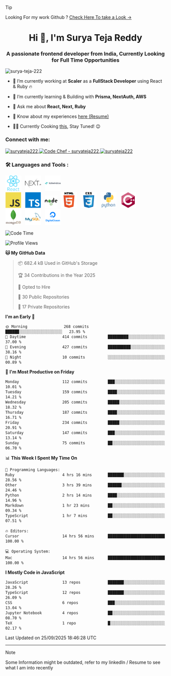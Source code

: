 > [!TIP]
> Looking For my work Github ? [Check Here To take a Look ->](https://github.com/suryateja-7)


<h1 align="center">Hi 👋, I'm Surya Teja Reddy</h1>
<h3 align="center">A passionate frontend developer from India, Currently Looking for Full Time Opportunities</h3>

<p align="left"> <img src="https://komarev.com/ghpvc/?username=surya-teja-222&label=Profile%20views&color=0e75b6&style=flat" alt="surya-teja-222" /> </p>

-   🔭 I’m currently working at **Scaler** as a **FullStack Developer** using React & Ruby 🔥

-   🌱 I’m currently learning & Building with **Prisma, NextAuth, AWS**

-   💬 Ask me about **React, Next, Ruby**

-   📄 Know about my experiences [here (Resume)](https://suryaa-codes.vercel.app/resume)

-   🧑‍🍳 Currently Cooking [this](https://suryaa-codes.vercel.app/), Stay Tuned! 😉

<h3 align="left">Connect with me:</h3>
<p align="left">
    <a href="https://linkedin.com/in/suryateja222" target="blank">
        <img align="center"
            src="https://raw.githubusercontent.com/rahuldkjain/github-profile-readme-generator/master/src/images/icons/Social/linked-in-alt.svg"
            alt="suryateja222"
            height="40"
            width="40"
        />
    </a>
    <a href="https://www.codechef.com/users/suryateja222" target="blank">
    <img align="center"
            src="https://d2beiqkhq929f0.cloudfront.net/public_assets/assets/000/073/618/original/Codechef_icon.jpg" alt="Code Chef - suryateja222" height="40"
            width="40" />
    </a>
    <a href="https://www.leetcode.com/suryateja222" target="blank"><img align="center"
            src="https://raw.githubusercontent.com/rahuldkjain/github-profile-readme-generator/master/src/images/icons/Social/leet-code.svg"
            alt="suryateja222" height="40" width="40" /></a>
</p>

### 🛠️  Languages and Tools :


<div id="frameworks">
    <img src="icons_readme/react.svg" title="react" alt="react" width="50" height="50"  />&nbsp;&nbsp;
    <img src="icons_readme/nextjs.svg" title="nextjs" alt="next" width="50" height="50"  />&nbsp;&nbsp;
    <img src="icons_readme/tailwindcss.svg" title="tailwindcss" alt="tailwindcss" width="50" height="50"  />&nbsp;&nbsp;
</div>


<div id="languages-oops" >
    <img src="icons_readme/javascript.svg" title="javascript" alt="javascript" width="50" height="50"  />&nbsp;&nbsp;
     <img src="https://raw.githubusercontent.com/devicons/devicon/master/icons/typescript/typescript-original.svg" title="Typescript" alt="Typescript" width="50" height="50"  />&nbsp;&nbsp;
     <img src="https://raw.githubusercontent.com/devicons/devicon/master/icons/nodejs/nodejs-original-wordmark.svg"
      alt="nodejs" width="40" height="40" />&nbsp;&nbsp;
    <img src="icons_readme/html5.svg" title="HTML5" alt="html5" width="50" height="50"  />&nbsp;&nbsp;
    <img src="icons_readme/css3.svg" title="CSS3" alt="CSS3" width="50" height="50"  />&nbsp;&nbsp;
    <img src="icons_readme/python.svg" title="Python" alt="python" width="50" height="50"  />&nbsp;&nbsp;
    <img src="icons_readme/cpp.svg" title="cpp" alt="cpp" width="50" height="50"  />&nbsp;&nbsp;
</div>

<div id="languages-dbs">
    <img src="icons_readme/mongodb.svg" title="Mongodb" alt="Mongodb" width="50" height="50"  />&nbsp;&nbsp;
    <img src="icons_readme/mysql.svg" title="MySql" alt="Mysql" width="50" height="50"  />&nbsp;&nbsp;
    <img src="icons_readme/digitalocean.svg" title="DigitalOcean" alt="DigitalOcean" width="50" height="50"  />&nbsp;&nbsp;



<!--START_SECTION:waka-->
![Code Time](http://img.shields.io/badge/Code%20Time-1%2C408%20hrs%206%20mins-blue)

![Profile Views](http://img.shields.io/badge/Profile%20Views-0-blue)

**🐱 My GitHub Data** 

> 📦 682.4 kB Used in GitHub's Storage 
 > 
> 🏆 34 Contributions in the Year 2025
 > 
> 💼 Opted to Hire
 > 
> 📜 30 Public Repositories 
 > 
> 🔑 17 Private Repositories 
 > 
**I'm an Early 🐤** 

```text
🌞 Morning                268 commits         ██████░░░░░░░░░░░░░░░░░░░   23.95 % 
🌆 Daytime                414 commits         █████████░░░░░░░░░░░░░░░░   37.00 % 
🌃 Evening                427 commits         ██████████░░░░░░░░░░░░░░░   38.16 % 
🌙 Night                  10 commits          ░░░░░░░░░░░░░░░░░░░░░░░░░   00.89 % 
```
📅 **I'm Most Productive on Friday** 

```text
Monday                   112 commits         ███░░░░░░░░░░░░░░░░░░░░░░   10.01 % 
Tuesday                  159 commits         ████░░░░░░░░░░░░░░░░░░░░░   14.21 % 
Wednesday                205 commits         █████░░░░░░░░░░░░░░░░░░░░   18.32 % 
Thursday                 187 commits         ████░░░░░░░░░░░░░░░░░░░░░   16.71 % 
Friday                   234 commits         █████░░░░░░░░░░░░░░░░░░░░   20.91 % 
Saturday                 147 commits         ███░░░░░░░░░░░░░░░░░░░░░░   13.14 % 
Sunday                   75 commits          ██░░░░░░░░░░░░░░░░░░░░░░░   06.70 % 
```


📊 **This Week I Spent My Time On** 

```text
💬 Programming Languages: 
Ruby                     4 hrs 16 mins       ███████░░░░░░░░░░░░░░░░░░   28.56 % 
Other                    3 hrs 39 mins       ██████░░░░░░░░░░░░░░░░░░░   24.46 % 
Python                   2 hrs 14 mins       ████░░░░░░░░░░░░░░░░░░░░░   14.96 % 
Markdown                 1 hr 23 mins        ██░░░░░░░░░░░░░░░░░░░░░░░   09.34 % 
TypeScript               1 hr 7 mins         ██░░░░░░░░░░░░░░░░░░░░░░░   07.51 % 

🔥 Editors: 
Cursor                   14 hrs 56 mins      █████████████████████████   100.00 % 

💻 Operating System: 
Mac                      14 hrs 56 mins      █████████████████████████   100.00 % 
```

**I Mostly Code in JavaScript** 

```text
JavaScript               13 repos            ███████░░░░░░░░░░░░░░░░░░   28.26 % 
TypeScript               12 repos            ███████░░░░░░░░░░░░░░░░░░   26.09 % 
CSS                      6 repos             ███░░░░░░░░░░░░░░░░░░░░░░   13.04 % 
Jupyter Notebook         4 repos             ██░░░░░░░░░░░░░░░░░░░░░░░   08.70 % 
TeX                      1 repo              █░░░░░░░░░░░░░░░░░░░░░░░░   02.17 % 
```




 Last Updated on 25/09/2025 18:46:28 UTC
<!--END_SECTION:waka-->

---


> [!NOTE]
> Some Information might be outdated, refer to my linkedIn / Resume to see what I am into recently
